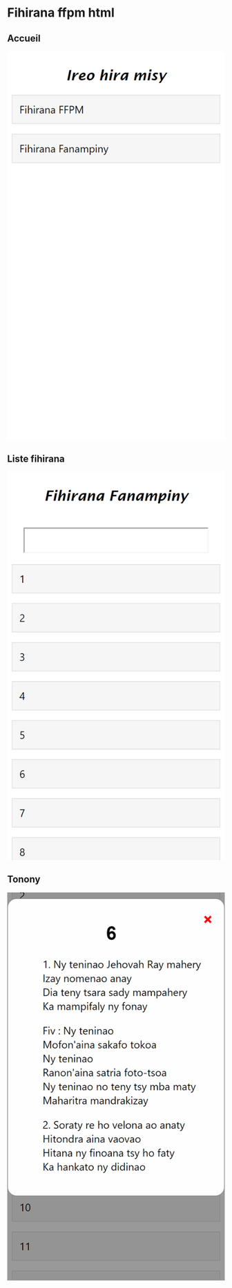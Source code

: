 # Fihirana ffpm html
 
## Accueil
![accueil](https://github.com/Lacoste27/fihirana-html/blob/main/accueil.png?raw=true)

## Liste fihirana
![liste](https://github.com/Lacoste27/fihirana-html/blob/main/fihiranafanampiny.png?raw=true)

## Tonony
![tonony](https://github.com/Lacoste27/fihirana-html/blob/main/details.png?raw=true)